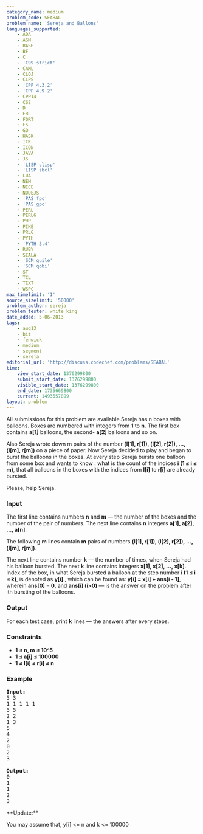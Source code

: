 ```yaml
---
category_name: medium
problem_code: SEABAL
problem_name: 'Sereja and Ballons'
languages_supported:
    - ADA
    - ASM
    - BASH
    - BF
    - C
    - 'C99 strict'
    - CAML
    - CLOJ
    - CLPS
    - 'CPP 4.3.2'
    - 'CPP 4.9.2'
    - CPP14
    - CS2
    - D
    - ERL
    - FORT
    - FS
    - GO
    - HASK
    - ICK
    - ICON
    - JAVA
    - JS
    - 'LISP clisp'
    - 'LISP sbcl'
    - LUA
    - NEM
    - NICE
    - NODEJS
    - 'PAS fpc'
    - 'PAS gpc'
    - PERL
    - PERL6
    - PHP
    - PIKE
    - PRLG
    - PYTH
    - 'PYTH 3.4'
    - RUBY
    - SCALA
    - 'SCM guile'
    - 'SCM qobi'
    - ST
    - TCL
    - TEXT
    - WSPC
max_timelimit: '1'
source_sizelimit: '50000'
problem_author: sereja
problem_tester: white_king
date_added: 5-06-2013
tags:
    - aug13
    - bit
    - fenwick
    - medium
    - segment
    - sereja
editorial_url: 'http://discuss.codechef.com/problems/SEABAL'
time:
    view_start_date: 1376299800
    submit_start_date: 1376299800
    visible_start_date: 1376299800
    end_date: 1735669800
    current: 1493557899
layout: problem
---
```

All submissions for this problem are available.Sereja has n boxes with balloons. Boxes are numbered with integers from **1** to **n**. The first box contains **a\[1\]** balloons, the second- **a\[2\]** balloons and so on.

Also Sereja wrote down m pairs of the number **(l\[1\], r\[1\]), (l\[2\], r\[2\]), ..., (l\[m\], r\[m\])** on a piece of paper. Now Sereja decided to play and began to burst the balloons in the boxes. At every step Sereja bursts one balloon from some box and wants to know : what is the count of the indices **i (1 ≤ i ≤ m)**, that all balloons in the boxes with the indices from **l\[i\]** to **r\[i\]** are already bursted.

Please, help Sereja.

### Input

The first line contains numbers **n** and **m** — the number of the boxes and the number of the pair of numbers. The next line contains **n** integers **a\[1\], a\[2\], ..., a\[n\]**.

The following **m** lines contain **m** pairs of numbers **(l\[1\], r\[1\]), (l\[2\], r\[2\]), ..., (l\[m\], r\[m\])**.

The next line contains number **k** — the number of times, when Sereja had his balloon bursted. The next **k** line contains integers **x\[1\], x\[2\], ..., x\[k\]**. Index of the box, in what Sereja bursted a balloon at the step number **i (1 ≤ i ≤ k)**, is denoted as **y\[i\]**., which can be found as: **y\[i\] = x\[i\] + ans\[i - 1\]**, wherein **ans\[0\] = 0**, аnd **ans\[i\] (i>0)** — is the answer on the problem after ith bursting of the balloons.

### Output

For each test case, print **k** lines — the answers after every steps.

### Constraints

- **1 ≤ n, m ≤ 10^5**
- **1 ≤ a\[i\] ≤ 100000**
- **1 ≤ l\[i\] ≤ r\[i\] ≤ n**

### Example

<pre><b>Input:</b>
5 3
1 1 1 1 1
5 5
2 2
1 3
5
4
2
0
2
3

<b>Output:</b>
0
1
1
2
3
</pre>**Update:**

You may assume that, y\[i\] <= n and k <= 100000
